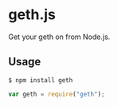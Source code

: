 geth.js
=======

Get your geth on from Node.js.

Usage
-----

```
$ npm install geth
```

```javascript
var geth = require("geth");

```
